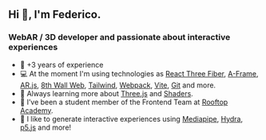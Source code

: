 ## Hi 👋, I'm Federico.

### WebAR / 3D developer and passionate about interactive experiences

- 💼 +3 years of experience
- 💻 At the moment I'm using technologies as [React Three Fiber](https://docs.pmnd.rs/react-three-fiber/getting-started/introduction), [A-Frame](https://aframe.io/), [AR.js](https://ar-js-org.github.io/AR.js-Docs/), [8th Wall Web](https://github.com/8thwall/web), [Tailwind](https://tailwindcss.com/), [Webpack](https://github.com/webpack/webpack), [Vite](https://vitejs.dev/guide/assets), [Git](https://git-scm.com/) and more.
- 🌱 Always learning more about [Three.js](https://github.com/mrdoob/three.js/) and [Shaders](https://www.khronos.org/opengl/wiki/OpenGL_Shading_Language).
- 🔭 I’ve been a student member of the Frontend Team at [Rooftop Academy](https://github.com/RooftopAcademy).
- 👾 I like to generate interactive experiences using [Mediapipe](https://github.com/google/mediapipe), [Hydra](https://github.com/ojack/hydra), [p5.js](https://p5js.org/) and more!

<!--
**fl-martin/fl-martin** is a ✨ _special_ ✨ repository because its `README.md` (this file) appears on your GitHub profile.

Here are some ideas to get you started:


- 👯 I’m looking to collaborate on ...
- 🤔 I’m looking for help with ...
- 💬 Ask me about ...
- 📫 How to reach me: ...
- 😄 Pronouns: ...
- ⚡ Fun fact: ...
-->
